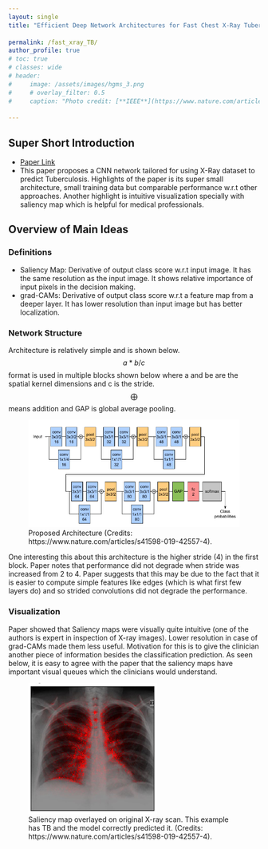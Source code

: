 ```yaml
---
layout: single
title: "Efficient Deep Network Architectures for Fast Chest X-Ray Tuberculosis Screening and Visualization"

permalink: /fast_xray_TB/
author_profile: true
# toc: true
# classes: wide
# header:
#     image: /assets/images/hgms_3.png
#     # overlay_filter: 0.5
#     caption: "Photo credit: [**IEEE**](https://www.nature.com/articles/s41598-019-42557-4)"

---
```

## Super Short Introduction
* [Paper Link](https://www.nature.com/articles/s41598-019-42557-4)
* This paper proposes a CNN network tailored for using X-Ray dataset to predict Tuberculosis. Highlights of the paper is its super small architecture, small training data but comparable performance w.r.t other approaches. Another highlight is intuitive visualization specially with saliency map which is helpful for medical professionals.

## Overview of Main Ideas
### Definitions
* Saliency Map: Derivative of output class score w.r.t input image. It has the same resolution as the input image. It shows relative importance of input pixels in the decision making.
* grad-CAMs: Derivative of output class score w.r.t a feature map from a deeper layer. It has lower resolution than input image but has better localization.
### Network Structure
Architecture is relatively simple and is shown below. $$a * b/c$$ format is used in multiple blocks shown below where a and be are the spatial kernel dimensions and c is the stride. $$\bigoplus$$ means addition and GAP is global average pooling.
<figure>
    <a href="../assets/images/fast_xray_tb.png"><img src="../assets/images/fast_xray_tb.png"></a>
    <figcaption>Proposed Architecture (Credits: https://www.nature.com/articles/s41598-019-42557-4).</figcaption>
</figure>

One interesting this about this architecture is the higher stride (4) in the first block. Paper notes that performance did not degrade when stride was increased from 2 to 4. Paper suggests that this may be due to the fact that it is easier to compute simple features like edges (which is what first few layers do) and so strided convolutions did not degrade the performance.

### Visualization
Paper showed that Saliency maps were visually quite intuitive (one of the authors is expert in inspection of X-ray
images). Lower resolution in case of grad-CAMs made them less useful. Motivation for this is to give the clinician
another piece of information besides the classification prediction. As seen below, it is easy to agree with the paper
that the saliency maps have important visual queues which the clinicians would understand.
<figure>
    <a href="../assets/images/fast_xray_tb2.png"><img src="../assets/images/fast_xray_tb2.png"></a>
    <figcaption> Saliency map overlayed on original X-ray scan. This example has TB and the model correctly predicted it. (Credits: https://www.nature.com/articles/s41598-019-42557-4).</figcaption>
</figure>


